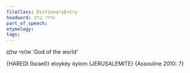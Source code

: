 ```yaml
---
fileClass: DictionaryEntry
headword: אלוהי עולם
part_of_speech: 
etymology: 
tags: 
---
```

אלוהי עולם
'God of the world'

{HAREDI (Israel)}
eloykéy óylom {JERUSALEMITE} {Assouline 2010: 7}